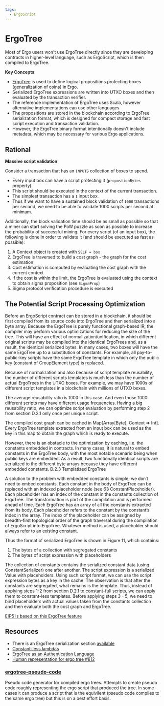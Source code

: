 ```yaml
---
tags:
  - ErgoScript
---
```


# ErgoTree

Most of Ergo users won't use ErgoTree directly since they are developing contracts in higher-level language, such as ErgoScript, which is then compiled to ErgoTree. 



**Key Concepts**

- [ErgoTree](https://ergoplatform.org/docs/ErgoTree.pdf) is used to define logical propositions protecting boxes (generalization of coins) in Ergo. 
- Serialized ErgoTree expressions are written into UTXO boxes and then evaluated by the transaction verifier. 
- The reference implementation of ErgoTree uses Scala, however alternative implementations can use other languages
- The propositions are stored in the blockchain according to ErgoTree serialization format, which is designed for compact storage and fast script execution and transaction validation.
- However, the ErgoTree binary format intentionally doesn't include metadata, which may be necessary for various Ergo applications.

## Rational

**Massive script validation**

Consider a transaction that has an `INPUTS` collection of boxes to spend. 

- Every input box can have a script protecting it (`propostionBytes` property). 
- This script should be executed in the context of the current transaction. 
- The simplest transaction has a `1` input box. 
- Thus if we want to have a sustained block validation of `1000` transactions per second, we need to be able to validate 1000 scripts per second at minimum. 


Additionally, the block validation time should be as small as possible so that a miner can start solving the PoW puzzle as soon as possible to increase the probability of successful mining. For every script (of an input box), the following is done in order to validate it (and should be executed as fast as possible):

1. A Context object is created with `SELF = box`
2. ErgoTree is traversed to build a cost graph - the graph for the cost estimation
3. Cost estimation is computed by evaluating the cost graph with the current context
4. If the cost is within the limit, the ErgoTree is evaluated using the context to obtain sigma
proposition (see `SigmaProp`)
5. Sigma protocol verification procedure is executed

## The Potential Script Processing Optimization


Before an ErgoScript contract can be stored in a blockchain, it should be first compiled from its source code into ErgoTree and then serialized into a byte array. Because the ErgoTree is purely functional graph-based IR, the compiler may perform various optimizations for reducing the size of the tree. This will have an effect of normalization/unification, in which different original scripts may be compiled into the identical ErgoTrees and, as a result, the identical serialized bytes. In many cases, two boxes will have the same ErgoTree up to a substitution of constants. For example, all pay-to-public-key scripts have the same ErgoTree template in which only the public key (constant of GroupElement type) is replaced.


Because of normalization and also because of script template reusability, the number of different scripts templates is much less than the number of actual ErgoTrees in the UTXO boxes. For example, we may have 1000s of different script templates in a blockchain with millions of UTXO boxes.


The average reusability ratio is 1000 in this case. And even those 1000 different scripts may have different usage frequencies. Having a big reusability ratio, we can optimize script evaluation by performing step 2 from section D.2.1 only once per unique script.

The compiled cost graph can be cached in Map[Array[Byte], Context => Int]. Every ErgoTree template extracted from an input box can be used as the key in this map to obtain the graph which is ready to execute.

However, there is an obstacle to the optimization by caching, i.e. the constants embedded in contracts. In many cases, it is natural to embed constants in the ErgoTree body, with the most notable scenario being when public keys are embedded. As a result, two functionally identical scripts are serialized to the different byte arrays because they have different embedded constants. D.2.3 Templatized ErgoTree

A solution to the problem with embedded constants is simple; we don’t need to embed constants. Each constant in the body of ErgoTree can be replaced with an indexed placeholder node (see 63 ConstantPlaceholder). Each placeholder has an index of the constant in the constants collection of ErgoTree. The transformation is part of the compilation and is performed ahead of time. Each ErgoTree has an array of all the constants extracted from its body. Each placeholder refers to the constant by the constant’s index in the array. The index of the placeholder can be assigned by breadth-first topological order of the graph traversal during the compilation of ErgoScript into ErgoTree. Whatever method is used, a placeholder should always refer to an existing constant.

Thus the format of serialized ErgoTree is shown in Figure 11, which contains:

1. The bytes of a collection with segregated constants
2. The bytes of script expression with placeholders

The collection of constants contains the serialized constant data (using ConstantSerializer) one after another. The script expression is a serialized Value with placeholders. Using such script format, we can use the script expression bytes as a key in the cache. The observation is that after the constants are segregated, what remains is the template. Thus, instead of applying steps 1-2 from section D.2.1 to constant-full scripts, we can apply them to constant-less templates. Before applying steps 3 - 5, we need to bind placeholders with actual values taken from the constants collection and then evaluate both the cost graph and ErgoTree.

[EIP5 is based on this ErgoTree feature](https://github.com/ergoplatform/eips/blob/master/eip-0005.md)

## Resources


- There is an ErgoTree serialization section [available](https://ergoplatform.org/docs/ErgoTree.pdf)
- [Constant-less lambdas](https://github.com/ScorexFoundation/sigmastate-interpreter/issues/264)
- [ErgoTree as an Authentication Language](https://www.ergoforum.org/t/ergotree-as-an-authentication-language/)
- [Human representation for ergo tree #812](https://github.com/ScorexFoundation/sigmastate-interpreter/pull/812)

### [ergotree-pseudo-code](https://github.com/ross-weir/ergo-script-re/tree/main/ergotree-pseudo-code)

Pseudo code generator for compiled ergo trees. Attempts to create pseudo code roughly representing the ergo script that produced the tree. In some cases it can produce a script that is the equivilent (pseudo code compiles to the same ergo tree) but this is on a best effort basis.